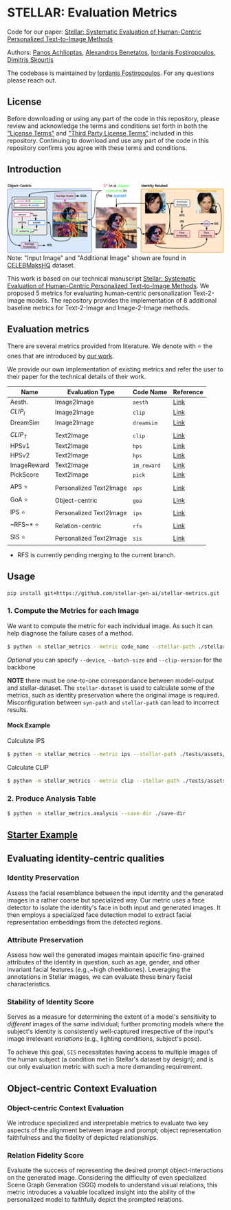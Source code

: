 # STELLAR: Evaluation Metrics

Code for our paper:
[Stellar: Systematic Evaluation of Human-Centric Personalized Text-to-Image Methods](https://stellar-gen-ai.github.io/#authors)

Authors:
[Panos Achlioptas](https://optas.github.io), [Alexandros Benetatos](), [Iordanis Fostiropoulos](https://iordanis.me), [Dimitris Skourtis]()


The codebase is maintained by [Iordanis Fostiropoulos](https://iordanis.me). For any questions please reach out.

## License

Before downloading or using any part of the code in this repository, please review and acknowledge the terms and conditions set forth in both the ["License Terms"](./LICENSE) and ["Third Party License Terms"](./THIRD-PARTIES-LICENSE) included in this repository. Continuing to download and use any part of the code in this repository confirms you agree with these terms and conditions.

## Introduction

![metrics_explanation](assets/metrics_explanation_easy.jpg)
Note: "Input Image" and "Additional Image" shown are found in [CELEBMaksHQ](https://mmlab.ie.cuhk.edu.hk/projects/CelebA/CelebAMask_HQ.html) dataset.

This work is based on our technical manuscript [Stellar: Systematic Evaluation of
Human-Centric Personalized Text-to-Image Methods](). We proposed 5 metrics for evaluating human-centric personalization Text-2-Image models. The repository provides the implementation of 8 additional baseline metrics for Text-2-Image and Image-2-Image methods.

## Evaluation metrics

There are several metrics provided from literature. We denote with ⭐ the ones that are introduced by [our work](https://arxiv.org/abs/2312.06116).

We provide our own implementation of existing metrics and refer the user to their paper for the technical details of their work.

| Name  | Evaluation Type | Code Name | Reference |
| ------------- | ------------- | ------------- | ------------- |
| Aesth.  | Image2Image  | `aesth` | [Link](https://proceedings.neurips.cc/paper_files/paper/2022/hash/a1859debfb3b59d094f3504d5ebb6c25-Abstract-Datasets_and_Benchmarks.html)  |
| $CLIP_I$  | Image2Image  | `clip` | [Link](https://arxiv.org/abs/2103.00020)  |
| DreamSim  | Image2Image  | `dreamsim` | [Link](https://arxiv.org/abs/2306.09344)  |
|  |  |  |  |
| $CLIP_T$  | Text2Image  | `clip` | [Link](https://arxiv.org/abs/2103.00020)  |
| HPSv1  | Text2Image  | `hps` | [Link](https://arxiv.org/abs/2303.14420)  |
| HPSv2  | Text2Image  | `hps` | [Link](https://arxiv.org/abs/2306.09341)  |
| ImageReward  | Text2Image  | `im_reward` | [Link](https://arxiv.org/abs/2304.05977)  |
| PickScore  | Text2Image  | `pick` | [Link](https://arxiv.org/abs/2305.01569)  |
|  |  |  |  |
| APS ⭐ | Personalized Text2Image  | `aps` | [Link](https://arxiv.org/abs/2312.06116)  |
| GoA ⭐ | Object-centric  | `goa` | [Link](https://arxiv.org/abs/2312.06116)  |
| IPS ⭐  | Personalized Text2Image  | `ips` | [Link](https://arxiv.org/abs/2312.06116)  |
| ~RFS~* ⭐ | Relation-centric  | `rfs` | [Link](https://arxiv.org/abs/2312.06116)  |
| SIS ⭐  | Personalized Text2Image  | `sis` | [Link](https://arxiv.org/abs/2312.06116)  |

* RFS is currently pending merging to the current branch.

## Usage

```bash
pip install git+https://github.com/stellar-gen-ai/stellar-metrics.git
```

### 1. Compute the Metrics for each Image

We want to compute the metric for each individual image. As such it can help diagnose the failure cases of a method.



```bash
$ python -m stellar_metrics --metric code_name --stellar-path ./stellar-dataset --syn-path ./model-output --save-dir ./save-dir
```
*Optional* you can specify `--device`, `--batch-size` and `--clip-version` for the backbone

**NOTE** there must be one-to-one correspondance between model-output and stellar-dataset. The `stellar-dataset` is used to calculate some of the metrics, such as identity preservation where the original image is required. Misconfiguration between `syn-path` and `stellar-path` can lead to incorrect results.

#### Mock Example

Calculate IPS

```bash
$ python -m stellar_metrics --metric ips --stellar-path ./tests/assets/mock_stellar_dataset --syn-path ./tests/assets/stellar_net --save-dir ./save-dir
```

Calculate CLIP

```bash
$ python -m stellar_metrics --metric clip --stellar-path ./tests/assets/mock_stellar_dataset --syn-path ./tests/assets/stellar_net --save-dir ./save-dir
```

### 2. Produce Analysis Table


```bash
$ python -m stellar_metrics.analysis --save-dir ./save-dir
```

## [Starter Example](starter_notebook.ipynb)

##  Evaluating identity-centric qualities
### Identity Preservation

Assess the facial resemblance between the input identity and the generated images in a rather coarse but specialized way. Our metric uses a face detector to isolate the identity's face in both input and generated images. It then employs a specialized face detection model to extract facial representation embeddings from the detected regions.

### Attribute Preservation

Assess how well the generated images maintain specific fine-grained attributes of the identity in question, such as age, gender, and other invariant facial features (e.g.,~high cheekbones). Leveraging the annotations in Stellar images, we can evaluate these binary facial characteristics.

### Stability of Identity Score
Serves as a measure for determining the extent of a model's sensitivity to *different* images of the *same* individual; further promoting models where the subject's identity is consistently well-captured irrespective of the input's image irrelevant *variations* (e.g., lighting conditions, subject's pose).

To achieve this goal, `SIS` necessitates having access to multiple images of the human subject (a condition met in Stellar's dataset by design); and is our only evaluation metric with such a more demanding requirement.

## Object-centric Context Evaluation

### Object-centric Context Evaluation

We introduce specialized and interpretable metrics to evaluate two key aspects of the alignment between image and prompt; object representation faithfulness and the fidelity of depicted relationships.

### Relation Fidelity Score
Evaluate the success of representing the desired prompt object-interactions on the generated image. Considering the difficulty of even specialized Scene Graph Generation (SGG) models to understand visual relations, this metric introduces a valuable localized insight into the ability of the personalized model to faithfully depict the prompted relations.

